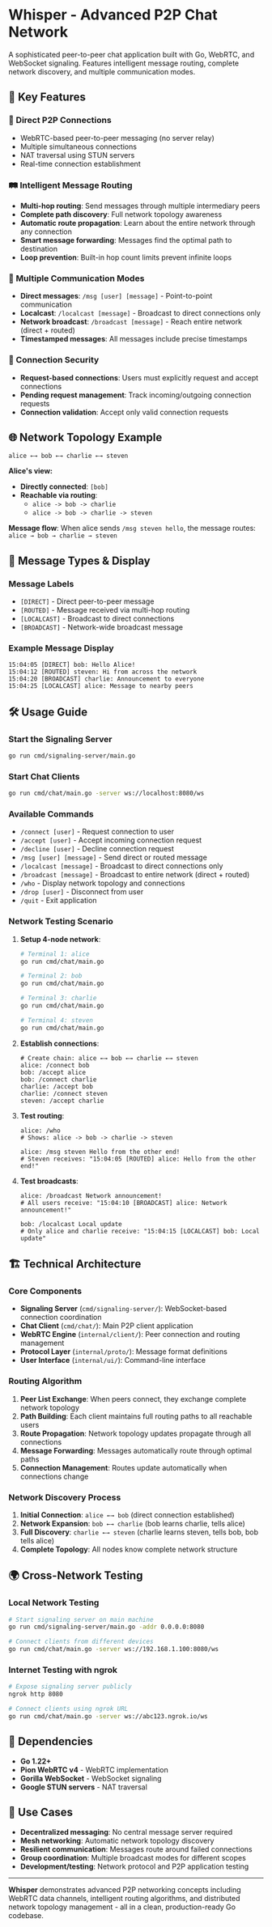 # Whisper - Advanced P2P Chat Network

A sophisticated peer-to-peer chat application built with Go, WebRTC, and WebSocket signaling. Features intelligent message routing, complete network discovery, and multiple communication modes.

## 🚀 Key Features

### 🔗 Direct P2P Connections
- WebRTC-based peer-to-peer messaging (no server relay)
- Multiple simultaneous connections
- NAT traversal using STUN servers
- Real-time connection establishment

### 🛤️ Intelligent Message Routing
- **Multi-hop routing**: Send messages through multiple intermediary peers
- **Complete path discovery**: Full network topology awareness
- **Automatic route propagation**: Learn about the entire network through any connection
- **Smart message forwarding**: Messages find the optimal path to destination
- **Loop prevention**: Built-in hop count limits prevent infinite loops

### 📡 Multiple Communication Modes
- **Direct messages**: `/msg [user] [message]` - Point-to-point communication
- **Localcast**: `/localcast [message]` - Broadcast to direct connections only
- **Network broadcast**: `/broadcast [message]` - Reach entire network (direct + routed)
- **Timestamped messages**: All messages include precise timestamps

### 🔐 Connection Security
- **Request-based connections**: Users must explicitly request and accept connections
- **Pending request management**: Track incoming/outgoing connection requests
- **Connection validation**: Accept only valid connection requests

## 🌐 Network Topology Example

```
alice ←→ bob ←→ charlie ←→ steven
```

**Alice's view:**
- **Directly connected**: `[bob]`
- **Reachable via routing**: 
  - `alice -> bob -> charlie`
  - `alice -> bob -> charlie -> steven`

**Message flow**: When alice sends `/msg steven hello`, the message routes:
`alice → bob → charlie → steven`

## 🎯 Message Types & Display

### Message Labels
- `[DIRECT]` - Direct peer-to-peer message
- `[ROUTED]` - Message received via multi-hop routing
- `[LOCALCAST]` - Broadcast to direct connections
- `[BROADCAST]` - Network-wide broadcast message

### Example Message Display
```
15:04:05 [DIRECT] bob: Hello Alice!
15:04:12 [ROUTED] steven: Hi from across the network
15:04:20 [BROADCAST] charlie: Announcement to everyone
15:04:25 [LOCALCAST] alice: Message to nearby peers
```

## 🛠️ Usage Guide

### Start the Signaling Server
```bash
go run cmd/signaling-server/main.go
```

### Start Chat Clients
```bash
go run cmd/chat/main.go -server ws://localhost:8080/ws
```

### Available Commands
- `/connect [user]` - Request connection to user
- `/accept [user]` - Accept incoming connection request
- `/decline [user]` - Decline connection request
- `/msg [user] [message]` - Send direct or routed message
- `/localcast [message]` - Broadcast to direct connections only
- `/broadcast [message]` - Broadcast to entire network (direct + routed)
- `/who` - Display network topology and connections
- `/drop [user]` - Disconnect from user
- `/quit` - Exit application

### Network Testing Scenario

1. **Setup 4-node network**:
   ```bash
   # Terminal 1: alice
   go run cmd/chat/main.go
   
   # Terminal 2: bob  
   go run cmd/chat/main.go
   
   # Terminal 3: charlie
   go run cmd/chat/main.go
   
   # Terminal 4: steven
   go run cmd/chat/main.go
   ```

2. **Establish connections**:
   ```
   # Create chain: alice ←→ bob ←→ charlie ←→ steven
   alice: /connect bob
   bob: /accept alice
   bob: /connect charlie  
   charlie: /accept bob
   charlie: /connect steven
   steven: /accept charlie
   ```

3. **Test routing**:
   ```
   alice: /who
   # Shows: alice -> bob -> charlie -> steven
   
   alice: /msg steven Hello from the other end!
   # Steven receives: "15:04:05 [ROUTED] alice: Hello from the other end!"
   ```

4. **Test broadcasts**:
   ```
   alice: /broadcast Network announcement!
   # All users receive: "15:04:10 [BROADCAST] alice: Network announcement!"
   
   bob: /localcast Local update
   # Only alice and charlie receive: "15:04:15 [LOCALCAST] bob: Local update"
   ```

## 🏗️ Technical Architecture

### Core Components
- **Signaling Server** (`cmd/signaling-server/`): WebSocket-based connection coordination
- **Chat Client** (`cmd/chat/`): Main P2P client application
- **WebRTC Engine** (`internal/client/`): Peer connection and routing management
- **Protocol Layer** (`internal/proto/`): Message format definitions
- **User Interface** (`internal/ui/`): Command-line interface

### Routing Algorithm
1. **Peer List Exchange**: When peers connect, they exchange complete network topology
2. **Path Building**: Each client maintains full routing paths to all reachable users
3. **Route Propagation**: Network topology updates propagate through all connections
4. **Message Forwarding**: Messages automatically route through optimal paths
5. **Connection Management**: Routes update automatically when connections change

### Network Discovery Process
1. **Initial Connection**: `alice ←→ bob` (direct connection established)
2. **Network Expansion**: `bob ←→ charlie` (bob learns charlie, tells alice)
3. **Full Discovery**: `charlie ←→ steven` (charlie learns steven, tells bob, bob tells alice)
4. **Complete Topology**: All nodes know complete network structure

## 🌍 Cross-Network Testing

### Local Network Testing
```bash
# Start signaling server on main machine
go run cmd/signaling-server/main.go -addr 0.0.0.0:8080

# Connect clients from different devices
go run cmd/chat/main.go -server ws://192.168.1.100:8080/ws
```

### Internet Testing with ngrok
```bash
# Expose signaling server publicly
ngrok http 8080

# Connect clients using ngrok URL
go run cmd/chat/main.go -server ws://abc123.ngrok.io/ws
```

## 🔧 Dependencies

- **Go 1.22+**
- **Pion WebRTC v4** - WebRTC implementation
- **Gorilla WebSocket** - WebSocket signaling
- **Google STUN servers** - NAT traversal

## 🎯 Use Cases

- **Decentralized messaging**: No central message server required
- **Mesh networking**: Automatic network topology discovery
- **Resilient communication**: Messages route around failed connections  
- **Group coordination**: Multiple broadcast modes for different scopes
- **Development/testing**: Network protocol and P2P application testing

---

**Whisper** demonstrates advanced P2P networking concepts including WebRTC data channels, intelligent routing algorithms, and distributed network topology management - all in a clean, production-ready Go codebase.